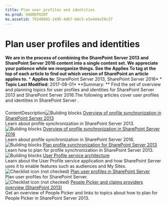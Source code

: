 ```yaml
---
title: Plan user profiles and identities
ms.prod: SHAREPOINT
ms.assetid: 79240081-1495-4db7-b0c5-e5e4d4e59c37
---
```



# Plan user profiles and identities
 **We are in the process of combining the SharePoint Server 2013 and SharePoint Server 2016 content into a single content set. We appreciate your patience while we reorganize things. See the Applies To tag at the top of each article to find out which version of SharePoint an article applies to.** * **Applies to:** SharePoint Server 2013, SharePoint Server 2016*  * **Topic Last Modified:** 2017-08-01* **Summary: ** Find the set of overview and planning topics for user profiles and identities for SharePoint Server 2013 and SharePoint Server 2016.The following articles cover user profiles and identities in SharePoint Server .
### 

ContentDescription![Building blocks](images/) [Overview of profile synchronization in SharePoint Server 2013](html/overview-of-profile-synchronization-in-sharepoint-server-2013.md) <br/> Learn about profile synchronization in SharePoint Server 2013.  <br/> ![Building blocks](images/) [Overview of profile synchronization in SharePoint Server 2016](html/overview-of-profile-synchronization-in-sharepoint-server-2016.md) <br/> Learn about profile synchronization in SharePoint Server 2016.  <br/> ![Building blocks](images/) [Plan profile synchronization for SharePoint Server 2013](html/plan-profile-synchronization-for-sharepoint-server-2013.md) <br/> Learn how to plan for profile synchronization in SharePoint Server 2013.  <br/> ![Building blocks](images/) [User Profile service architecture](html/overview-of-the-user-profile-service-architecture-in-sharepoint-server.md) <br/> Learn about the User Profile service application and how SharePoint Server uses it to enable features such as audiences and My Sites.  <br/> ![Checklist icon (not checked)](images/) [Plan user profiles in SharePoint Server](html/plan-user-profiles-in-sharepoint-server.md) <br/> Plan user profiles for SharePoint Server.  <br/> ![Checklist icon (not checked)](images/) [People Picker and claims providers overview (SharePoint 2013)](html/people-picker-and-claims-providers-overview-sharepoint-2013.md) <br/> Get an overview of People Picker and links to topics about how to plan for People Picker in SharePoint Server 2013.  <br/> 

